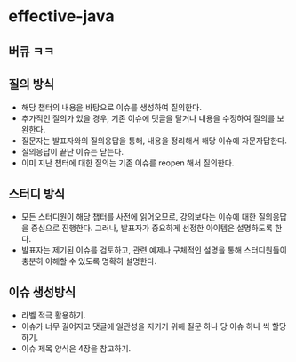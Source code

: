 # effective-java
## 버큐 ㅋㅋ

## 질의 방식
- 해당 챕터의 내용을 바탕으로 이슈를 생성하여 질의한다.
- 추가적인 질의가 있을 경우, 기존 이슈에 댓글을 달거나 내용을 수정하여 질의를 보완한다.
- 질문자는 발표자와의 질의응답을 통해, 내용을 정리해서 해당 이슈에 자문자답한다.
- 질의응답이 끝난 이슈는 닫는다.
- 이미 지난 챕터에 대한 질의는 기존 이슈를 reopen 해서 질의한다.

## 스터디 방식
- 모든 스터디원이 해당 챕터를 사전에 읽어오므로, 강의보다는 이슈에 대한 질의응답을 중심으로 진행한다. 그러나, 발표자가 중요하게 선정한 아이템은 설명하도록 한다.
- 발표자는 제기된 이슈를 검토하고, 관련 예제나 구체적인 설명을 통해 스터디원들이 충분히 이해할 수 있도록 명확히 설명한다.

## 이슈 생성방식
- 라벨 적극 활용하기.
- 이슈가 너무 길어지고 댓글에 일관성을 지키기 위해 질문 하나 당 이슈 하나 씩 할당하기.
- 이슈 제목 양식은 4장을 참고하기.
